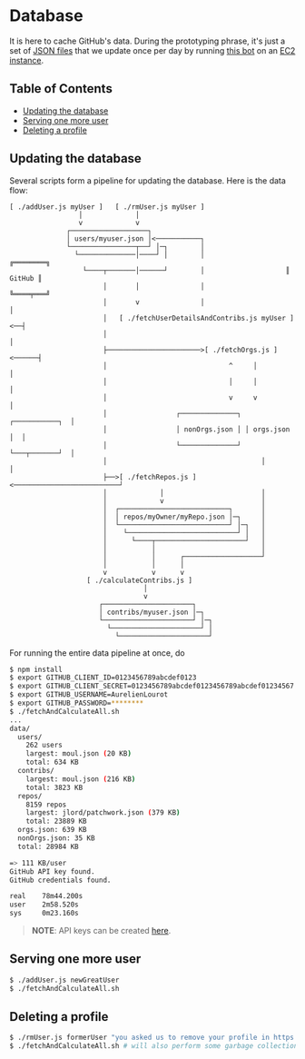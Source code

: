 # Database

It is here to cache GitHub's data. During the prototyping phrase, it's just a set of
[JSON files](data/) that we update once per day by running [this bot](fetchBot/) on an
[EC2 instance](https://github.com/ghuser-io/ghuser.io/blob/master/aws/ec2).

## Table of Contents

<!-- toc -->

- [Updating the database](#updating-the-database)
- [Serving one more user](#serving-one-more-user)
- [Deleting a profile](#deleting-a-profile)

<!-- tocstop -->

## Updating the database

Several scripts form a pipeline for updating the database. Here is the data flow:

```
[ ./addUser.js myUser ]   [ ./rmUser.js myUser ]
                 │             │
                 v             v
              ┌───────────────────┐
              │ users/myuser.json │<───────────┐
              └────────────────┬──┘ │─┐        │
                └──────────────│────┘ │        │                    ╔════════╗
                  └────┬───────│──────┘        │                    ║ GitHub ║
                       │       │               │                    ╚════╤═══╝
                       │       v               │                         │
                       │   [ ./fetchUserDetailsAndContribs.js myUser ]<──┤
                       │                                                 │
                       ├───────────────────────>[ ./fetchOrgs.js ]<──────┤
                       │                              ^     │            │
                       │                              │     │            │
                       │                              v     v            │
                       │                 ┌──────────────┐ ┌───────────┐  │
                       │                 │ nonOrgs.json │ │ orgs.json │  │
                       │                 └──────────────┘ └───┬───────┘  │
                       │                                      │          │
                       ├──>[ ./fetchRepos.js ]<──────────────────────────┘
                       │             │                        │
                       │             v                        │
                       │  ┌───────────────────────────┐       │
                       │  │ repos/myOwner/myRepo.json │─┐     │
                       │  └───────────────────────────┘ │─┐   │
                       │    └───────────────────────────┘ │   │
                       │      └────┬──────────────────────┘   │
                       │           │                          │
                       │           │      ┌───────────────────┘
                       │           │      │
                       v           v      v
                   [ ./calculateContribs.js ]
                                 │
                                 v
                      ┌──────────────────────┐
                      │ contribs/myuser.json │─┐
                      └──────────────────────┘ │─┐
                        └──────────────────────┘ │
                          └──────────────────────┘
```

For running the entire data pipeline at once, do

```bash
$ npm install
$ export GITHUB_CLIENT_ID=0123456789abcdef0123
$ export GITHUB_CLIENT_SECRET=0123456789abcdef0123456789abcdef01234567
$ export GITHUB_USERNAME=AurelienLourot
$ export GITHUB_PASSWORD=********
$ ./fetchAndCalculateAll.sh
...
data/
  users/
    262 users
    largest: moul.json (20 KB)
    total: 634 KB
  contribs/
    largest: moul.json (216 KB)
    total: 3823 KB
  repos/
    8159 repos
    largest: jlord/patchwork.json (379 KB)
    total: 23889 KB
  orgs.json: 639 KB
  nonOrgs.json: 35 KB
  total: 28984 KB

=> 111 KB/user
GitHub API key found.
GitHub credentials found.

real    78m44.200s
user    2m58.520s
sys     0m23.160s
```

> **NOTE**: API keys can be created [here](https://github.com/settings/developers).

## Serving one more user

```bash
$ ./addUser.js newGreatUser
$ ./fetchAndCalculateAll.sh
```

## Deleting a profile

```bash
$ ./rmUser.js formerUser "you asked us to remove your profile in https://github.com/ghuser-io/ghuser.io/issues/666"
$ ./fetchAndCalculateAll.sh # will also perform some garbage collection
```
